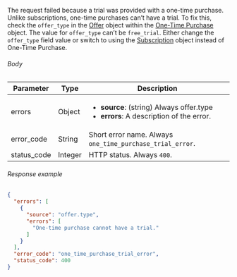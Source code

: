 <!--- OneTimePurchaseTrial.md --->

The request failed because a trial was provided with a one-time purchase. Unlike subscriptions, one-time purchases can’t have a trial. To fix this, check the `offer_type` in the [Offer](server-side-api-objects#offer) object within the [One-Time Purchase](server-side-api-objects#one-time-purchase) object. The value for `offer_type` can’t be `free_trial`. Either change the `offer_type` field value or switch to using the [Subscription](server-side-api-objects#subscription) object instead of One-Time Purchase.

###### Body

| Parameter   | Type    | Description                                                  |
| ----------- | ------- | ------------------------------------------------------------ |
| errors      | Object  | <ul><li> **source**: (string) Always offer.type</li><li> **errors**: A description of the error.</li></ul> |
| error_code  | String  | Short error name. Always `one_time_purchase_trial_error`.    |
| status_code | Integer | HTTP status. Always `400`.                                   |

###### Response example

```json
{
  "errors": [
    {
      "source": "offer.type",
      "errors": [
        "One-time purchase cannot have a trial."
      ]
    }
  ],
  "error_code": "one_time_purchase_trial_error",
  "status_code": 400
}
```

 
